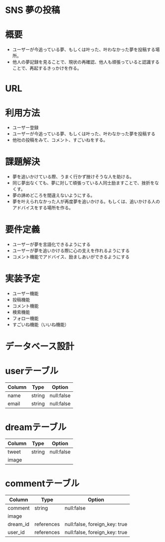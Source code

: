 # SNS 夢の投稿

# 概要
- ユーザーが今追っている夢、もしくは叶った、叶わなかった夢を投稿する場所。
- 他人の夢記録を見ることで、現状の再確認、他人も頑張っていると認識することで、再起するきっかけを作る。

# URL

# 利用方法
- ユーザー登録
- ユーザーが今追っている夢、もしくは叶った、叶わなかった夢を投稿する
- 他社の投稿をみて、コメント、すごいねをする。

# 課題解決
- 夢を追いかけている際、うまく行かず挫けそうな人を助ける。
- 同じ夢出なくても、夢に対して頑張っている人同士励ますことで、挫折をなくす。
- 夢の諦めどころを間違えないようにする。
- 夢を叶えられなかった人が再度夢を追いかける。もしくは、追いかける人のアドバイスをする場所を作る。

# 要件定義
- ユーザーが夢を言語化できるようにする
- ユーザーが夢を追いかける際に心の支えを作れるようにする
- コメント機能でアドバイス、励ましあいができるようにする

# 実装予定
- ユーザー機能
- 投稿機能
- コメント機能
- 検索機能
- フォロー機能
- すごいね機能（いいね機能）

# データベース設計

# userテーブル
| Column           | Type    | Option     |
|------------------|---------|------------|
| name             | string  | null:false |
| email            | string  | null:false |

# dreamテーブル
| Column           | Type    | Option     |
| -----------------|---------|------------|
| tweet            | string  | null:false |
| image            |         |            |

# commentテーブル
| Column           | Type    | Option     |
| -----------------|------------|-------------------------------|
| comment          | string     | null:false                    |
| image            |            |                               |
| dream_id      | references | null:false, foreign_key: true |
| user_id          | references | null:false, foreign_key: true |